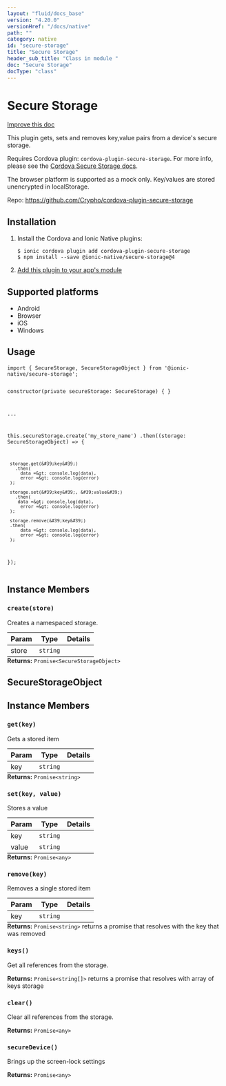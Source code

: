```yaml
---
layout: "fluid/docs_base"
version: "4.20.0"
versionHref: "/docs/native"
path: ""
category: native
id: "secure-storage"
title: "Secure Storage"
header_sub_title: "Class in module "
doc: "Secure Storage"
docType: "class"
---
```


<h1 class="api-title">Secure Storage</h1>

<a class="improve-v2-docs" href="http://github.com/ionic-team/ionic-native/edit/master/src/@ionic-native/plugins/secure-storage/index.ts#L66">
  Improve this doc
</a>







<p>This plugin gets, sets and removes key,value pairs from a device&#39;s secure storage.</p>
<p>Requires Cordova plugin: <code>cordova-plugin-secure-storage</code>. For more info, please see the <a href="https://github.com/Crypho/cordova-plugin-secure-storage">Cordova Secure Storage docs</a>.</p>
<p>The browser platform is supported as a mock only. Key/values are stored unencrypted in localStorage.</p>


<p>Repo:
  <a href="https://github.com/Crypho/cordova-plugin-secure-storage">
    https://github.com/Crypho/cordova-plugin-secure-storage
  </a>
</p>


<h2><a class="anchor" name="installation" href="#installation"></a>Installation</h2>
<ol class="installation">
  <li>Install the Cordova and Ionic Native plugins:<br>
    <pre><code class="nohighlight">$ ionic cordova plugin add cordova-plugin-secure-storage
$ npm install --save @ionic-native/secure-storage@4
</code></pre>
  </li>
  <li><a href="https://ionicframework.com/docs/native/#Add_Plugins_to_Your_App_Module">Add this plugin to your app's module</a></li>
</ol>



<h2><a class="anchor" name="platforms" href="#platforms"></a>Supported platforms</h2>
<ul>
  <li>Android</li><li>Browser</li><li>iOS</li><li>Windows</li>
</ul>






<h2><a class="anchor" name="usage" href="#usage"></a>Usage</h2>
<pre><code class="lang-typescript">import { SecureStorage, SecureStorageObject } from &#39;@ionic-native/secure-storage&#39;;

constructor(private secureStorage: SecureStorage) { }

...

this.secureStorage.create(&#39;my_store_name&#39;)
  .then((storage: SecureStorageObject) =&gt; {

     storage.get(&#39;key&#39;)
       .then(
         data =&gt; console.log(data),
         error =&gt; console.log(error)
     );

     storage.set(&#39;key&#39;, &#39;value&#39;)
       .then(
        data =&gt; console.log(data),
         error =&gt; console.log(error)
     );

     storage.remove(&#39;key&#39;)
     .then(
         data =&gt; console.log(data),
         error =&gt; console.log(error)
     );

  });
</code></pre>








<h2><a class="anchor" name="instance-members" href="#instance-members"></a>Instance Members</h2>
<h3><a class="anchor" name="create" href="#create"></a><code>create(store)</code></h3>


Creates a namespaced storage.
<table class="table param-table" style="margin:0;">
  <thead>
  <tr>
    <th>Param</th>
    <th>Type</th>
    <th>Details</th>
  </tr>
  </thead>
  <tbody>
  <tr>
    <td>
      store</td>
    <td>
      <code>string</code>
    </td>
    <td>
      </td>
  </tr>
  </tbody>
</table>

<div class="return-value" markdown="1">
  <i class="icon ion-arrow-return-left"></i>
  <b>Returns:</b> <code>Promise&lt;SecureStorageObject&gt;</code> 
</div>

<h2><a class="anchor" name="SecureStorageObject" href="#SecureStorageObject"></a>SecureStorageObject</h2>




<h2><a class="anchor" name="instance-members" href="#instance-members"></a>Instance Members</h2>
<h3><a class="anchor" name="get" href="#get"></a><code>get(key)</code></h3>




Gets a stored item
<table class="table param-table" style="margin:0;">
  <thead>
  <tr>
    <th>Param</th>
    <th>Type</th>
    <th>Details</th>
  </tr>
  </thead>
  <tbody>
  <tr>
    <td>
      key</td>
    <td>
      <code>string</code>
    </td>
    <td>
      </td>
  </tr>
  </tbody>
</table>

<div class="return-value" markdown="1">
  <i class="icon ion-arrow-return-left"></i>
  <b>Returns:</b> <code>Promise&lt;string&gt;</code> 
</div><h3><a class="anchor" name="set" href="#set"></a><code>set(key,&nbsp;value)</code></h3>




Stores a value
<table class="table param-table" style="margin:0;">
  <thead>
  <tr>
    <th>Param</th>
    <th>Type</th>
    <th>Details</th>
  </tr>
  </thead>
  <tbody>
  <tr>
    <td>
      key</td>
    <td>
      <code>string</code>
    </td>
    <td>
      </td>
  </tr>
  
  <tr>
    <td>
      value</td>
    <td>
      <code>string</code>
    </td>
    <td>
      </td>
  </tr>
  </tbody>
</table>

<div class="return-value" markdown="1">
  <i class="icon ion-arrow-return-left"></i>
  <b>Returns:</b> <code>Promise&lt;any&gt;</code> 
</div><h3><a class="anchor" name="remove" href="#remove"></a><code>remove(key)</code></h3>




Removes a single stored item
<table class="table param-table" style="margin:0;">
  <thead>
  <tr>
    <th>Param</th>
    <th>Type</th>
    <th>Details</th>
  </tr>
  </thead>
  <tbody>
  <tr>
    <td>
      key</td>
    <td>
      <code>string</code>
    </td>
    <td>
      </td>
  </tr>
  </tbody>
</table>

<div class="return-value" markdown="1">
  <i class="icon ion-arrow-return-left"></i>
  <b>Returns:</b> <code>Promise&lt;string&gt;</code> returns a promise that resolves with the key that was removed
</div><h3><a class="anchor" name="keys" href="#keys"></a><code>keys()</code></h3>




Get all references from the storage.


<div class="return-value" markdown="1">
  <i class="icon ion-arrow-return-left"></i>
  <b>Returns:</b> <code>Promise&lt;string[]&gt;</code> returns a promise that resolves with array of keys storage
</div><h3><a class="anchor" name="clear" href="#clear"></a><code>clear()</code></h3>




Clear all references from the storage.


<div class="return-value" markdown="1">
  <i class="icon ion-arrow-return-left"></i>
  <b>Returns:</b> <code>Promise&lt;any&gt;</code> 
</div><h3><a class="anchor" name="secureDevice" href="#secureDevice"></a><code>secureDevice()</code></h3>


Brings up the screen-lock settings


<div class="return-value" markdown="1">
  <i class="icon ion-arrow-return-left"></i>
  <b>Returns:</b> <code>Promise&lt;any&gt;</code> 
</div>



